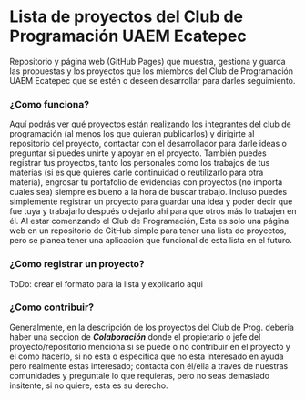 # Lista de proyectos del Club de Programación UAEM Ecatepec
Repositorio y página web (GitHub Pages) que muestra, gestiona y guarda las propuestas y los proyectos que los miembros del Club de Programación UAEM Ecatepec que se estén o deseen desarrollar para darles seguimiento.

### ¿Como funciona?
Aquí podrás ver qué proyectos están realizando los integrantes del club de programación (al menos los que quieran publicarlos) y dirigirte al repositorio del proyecto, contactar con el desarrollador para darle ideas o preguntar si puedes unirte y apoyar en el proyecto. También puedes registrar tus proyectos, tanto los personales como los trabajos de tus materias (si es que quieres darle continuidad o reutilizarlo para otra materia), engrosar tu portafolio de evidencias con proyectos (no importa cuales sea) siempre es bueno a la hora de buscar trabajo. Incluso puedes simplemente registrar un proyecto para guardar una idea y poder decir que fue tuya y trabajarlo después o dejarlo ahí para que otros más lo trabajen en él.
Al estar comenzando el Club de Programación, Esta es solo una página web en un repositorio de GitHub simple para tener una lista de proyectos, pero se planea tener una aplicación que funcional de esta lista en el futuro.

### ¿Como registrar un proyecto?
ToDo: crear el formato para la lista y explicarlo aqui

### ¿Como contribuir?
Generalmente, en la descripción de los proyectos del Club de Prog. deberia haber una seccion de **_Colaboración_** donde el propietario o jefe del proyecto/repositorio menciona si se puede o no contribuir en el proyecto y el como hacerlo, si no esta o especifica que no esta interesado en ayuda pero realmente estas interesado; contacta con él/ella a traves de nuestras comunidades y preguntale lo que requieras, pero no seas demasiado insitente, si no quiere, esta es su derecho.

